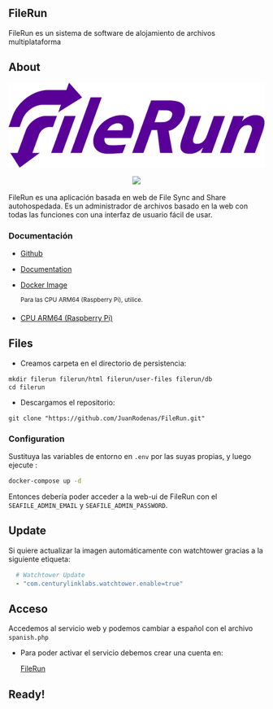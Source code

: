 ## FileRun
FileRun es un sistema de software de alojamiento de archivos multiplataforma

## About

<p align="center">
  <img src="https://github.com/JuanRodenas/FileRun/blob/main/FileRun.png"
       width="700"/>
</p>

<p align="center">
  <img src="https://logos-world.net/wp-content/uploads/2021/02/Docker-Symbol.png" 
       width="300"/>
</p>

FileRun es una aplicación basada en web de File Sync and Share autohospedada. Es un administrador de archivos basado en la web con todas las funciones con una interfaz de usuario fácil de usar.

### Documentación
<ul>
<li><p><a href="https://github.com/filerun/docker">Github</a></p></li>
<li><p><a href="https://docs.filerun.com/docker">Documentation</a></p></li>
<li><p><a href="https://hub.docker.com/r/filerun/filerun/">Docker Image</a></p></li>

<sup>Para las CPU ARM64 (Raspberry Pi), utilice.</sup>
<li><p><a href="https://docs.filerun.com/docker-arm64">CPU ARM64 (Raspberry Pi)</a></p></li>
</ul>

## Files
- Creamos carpeta en el directorio de persistencia:
```
mkdir filerun filerun/html filerun/user-files filerun/db
cd filerun
```
- Descargamos el repositorio:
```
git clone "https://github.com/JuanRodenas/FileRun.git"
```

### Configuration
Sustituya las variables de entorno en `.env` por las suyas propias, y luego ejecute :

```bash
docker-compose up -d
```

Entonces debería poder acceder a la web-ui de FileRun con el `SEAFILE_ADMIN_EMAIL` y `SEAFILE_ADMIN_PASSWORD`.

## Update
Si quiere actualizar la imagen automáticamente con watchtower gracias a la siguiente etiqueta:

```yaml
  # Watchtower Update
  - "com.centurylinklabs.watchtower.enable=true"
```

## Acceso
Accedemos al servicio web y podemos cambiar a español con el archivo `spanish.php`
- Para poder activar el servicio debemos crear una cuenta en: <p><a href="https://filerun.com/login">FileRun</a></p>

## Ready!
